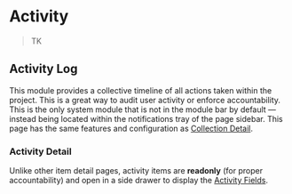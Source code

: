 # Activity

> TK

## Activity Log

This module provides a collective timeline of all actions taken within the project. This is a great way to audit user
activity or enforce accountability. This is the only system module that is not in the module bar by default — instead
being located within the notifications tray of the page sidebar. This page has the same features and configuration as
[Collection Detail](#collection-detail).

### Activity Detail

Unlike other item detail pages, activity items are **readonly** (for proper accountability) and open in a side drawer to
display the [Activity Fields](/concepts/activity/#activity-fields).
